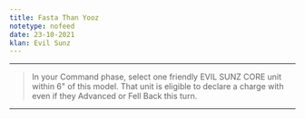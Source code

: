 ```yaml
---
title: Fasta Than Yooz
notetype: nofeed
date: 23-10-2021
klan: Evil Sunz
---
```


---

>In your Command phase, select one friendly EVIL SUNZ CORE unit within 6" of this model. That unit is eligible to declare a charge with even if they Advanced or Fell Back this turn.

---